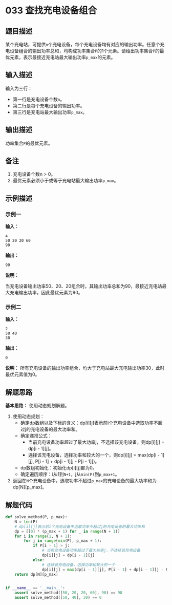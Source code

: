 # 033 查找充电设备组合

## 题目描述

某个充电站，可提供`n`个充电设备，每个充电设备均有对应的输出功率。任意个充电设备组合的输出功率总和，均构成功率集合`P`的1个元素。请给出功率集合`P`的最优元素，表示最接近充电站最大输出功率`p_max`的元素。

## 输入描述

输入为三行： 
- 第一行是充电设备个数`n`。 
- 第二行是每个充电设备的输出功率。 
- 第三行是充电站最大输出功率`p_max`。

## 输出描述

功率集合`P`的最优元素。

## 备注

1. 充电设备个数n > 0。
2. 最优元素必须小于或等于充电站最大输出功率`p_max`。

## 示例描述

### 示例一

**输入：**

```text
4
50 20 20 60
90
```

**输出：**

```text
90
```

**说明：**

当充电设备输出功率50、20、20组合时，其输出功率总和为90，最接近充电站最大充电输出功率，因此最优元素为90。

### 示例二

**输入：**

```text
2
50 40
30
```

**输出：**

```text
0
```

**说明：**
所有充电设备的输出功率组合，均大于充电站最大充电输出功率30，此时最优元素值为0。

## 解题思路

**基本思路：** 使用动态规划解题。
1. 使用动态规划：
    - 确定dp数组以及下标的含义：dp[i][j]表示前i个充电设备中选取功率不超过j的充电设备的最大功率和。
    - 确定递推公式：
         - 当前充电设备功率超过了最大功率j，不选择该充电设备，则dp[i][j] = dp[i - 1][j]。
         - 选择该充电设备，选择功率和较大的一个，则dp[i][j] = max(dp[i - 1][j], P[i - 1] + dp[i - 1][j - P[i - 1]])。
    - dp数组初始化：初始化dp[i][j]都为0。
    - 确定遍历顺序：i从1到`N+1`，j从`min(P)`到`p_max+1`。
3. 返回在`N`个充电设备中，选取功率不超过`p_max`的充电设备的最大功率和为dp[N][p_max]。

## 解题代码

```python
def solve_method(P, p_max):
    N = len(P)
    # dp[i][j]表示前i个充电设备中选取功率不超过j的充电设备的最大功率和
    dp = [[0] * (p_max + 1) for _ in range(N + 1)]
    for i in range(1, N + 1):
        for j in range(min(P), p_max + 1):
            if P[i - 1] > j:
                # 当前充电设备功率超过了最大功率j，不选择该充电设备
                dp[i][j] = dp[i - 1][j]
            else:
                # 选择该充电设备，选择功率和较大的一个
                dp[i][j] = max(dp[i - 1][j], P[i - 1] + dp[i - 1][j - P[i - 1]])                
    return dp[N][p_max]


if __name__ == '__main__':
    assert solve_method([50, 20, 20, 60], 90) == 90
    assert solve_method([50, 40], 30) == 0
```

